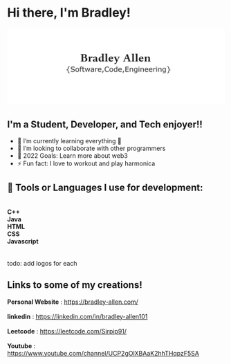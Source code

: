 # Hi there, I'm Bradley!


![Sirpip91 Banner](https://github.com/Sirpip91/sirpip/blob/main/GitProfileBradley.png)


## I'm a Student, Developer, and Tech enjoyer!!

- 🌱 I’m currently learning everything 🤣
- 👯 I’m looking to collaborate with other programmers
- 🥅 2022 Goals: Learn more about web3
- ⚡ Fun fact: I love to workout and play harmonica


## 🔧 Tools or Languages I use for development:
<br> <b>C++</b>
<br> <b>Java</b>
<br> <b>HTML</b>
<br> <b>CSS</b>
<br> <b>Javascript</b>
<br>
<br>
<br>
todo: add logos for each


## Links to some of my creations!
<b>Personal Website</b> : https://bradley-allen.com/
<br></br>
<b>linkedin</b> : https://linkedin.com/in/bradley-allen101
<br></br>
<b>Leetcode</b> : https://leetcode.com/Sirpip91/
<br></br>
<b>Youtube</b> : https://www.youtube.com/channel/UCP2gOlXBAaK2hhTHqpzF5SA

